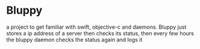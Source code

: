 # Bluppy

a project to get familiar with swift, objective-c and daemons. Bluppy just stores a ip address of a server then checks its status, then every few hours the bluppy daemon checks the status again and logs it
